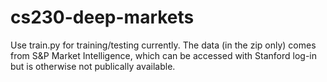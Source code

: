 # cs230-deep-markets

Use train.py for training/testing currently. 
The data (in the zip only) comes from S&P Market Intelligence, which can be accessed with Stanford log-in but is 
otherwise not publically available.